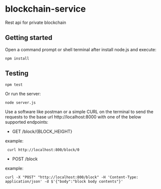 # blockchain-service
Rest api for private blockchain

## Getting started

Open a command prompt or shell terminal after install node.js and execute:

```
npm install
```

## Testing

```
npm test
```

Or run the server:

```
node server.js
```

Use a software like postman or a simple CURL on the terminal to send the requests to the base url http://localhost:8000 with one of the below supported endpoints:

- GET
/block/{BLOCK_HEIGHT}

example:

```
 curl http://localhost:800/block/0
```

- POST
/block

example:

```
curl -X "POST" "http://localhost:800/block" -H 'Content-Type: application/json' -d $'{"body":"block body contents"}'
```
